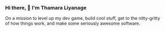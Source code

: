 ### Hi there, 👋 I'm Thamara Liyanage

On a mission to level up my dev game, build cool stuff, get to the nitty-gritty of how things work, and make some seriously awesome software.
